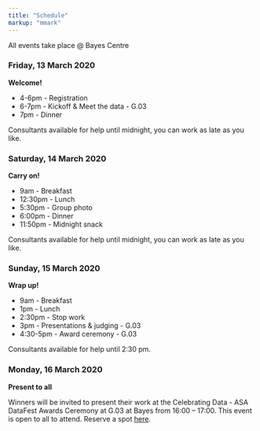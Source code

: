 ```yaml
---
title: "Schedule"
markup: "mmark"
---
```


All events take place @ Bayes Centre

### Friday, 13 March 2020

**Welcome!**

- 4-6pm - Registration
- 6-7pm - Kickoff & Meet the data - G.03
- 7pm - Dinner

Consultants available for help until midnight, you can work as late as you like.

### Saturday, 14 March 2020

**Carry on!**

- 9am - Breakfast
- 12:30pm - Lunch
- 5:30pm - Group photo
- 6:00pm - Dinner
- 11:50pm - Midnight snack

Consultants available for help until midnight, you can work as late as you like.

### Sunday, 15 March 2020

**Wrap up!**

- 9am - Breakfast
- 1pm - Lunch
- 2:30pm - Stop work
- 3pm - Presentations & judging - G.03
- 4:30-5pm - Award ceremony - G.03

Consultants available for help until 2:30 pm.

### Monday, 16 March 2020

**Present to all**

Winners will be invited to present their work at the Celebrating Data - ASA 
DataFest Awards Ceremony at G.03 at Bayes from 16:00 – 17:00. This event is 
open to all to attend. Reserve a spot [here](https://www.citizenticket.co.uk/events/datafest/celebrating-data-asa-datafest-awards-ceremony/).
